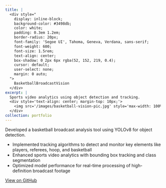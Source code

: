```yaml
---
title: |
  <div style="
    display: inline-block;
    background-color: #3498db;
    color: white;
    padding: 0.3em 1.2em;
    border-radius: 20px;
    font-family: 'Segoe UI', Tahoma, Geneva, Verdana, sans-serif;
    font-weight: 600;
    font-size: 1.5rem;
    text-align: center;
    box-shadow: 0 2px 6px rgba(52, 152, 219, 0.4);
    cursor: default;
    user-select: none;
    margin: 0 auto;
  ">
    BasketballBroadcastVision
  </div>
excerpt: |
  Sports video analytics using object detection and tracking.
  <div style='text-align: center; margin-top: 10px;'>
    <img src='/images/basketball-vision-pic.jpg' style='max-width: 100%; width: 500px; height: auto; border-radius: 8px; box-shadow: 0 4px 8px rgba(0,0,0,0.1);'>
  </div>
collection: portfolio
---
```


Developed a basketball broadcast analysis tool using YOLOv8 for object detection.

- Implemented tracking algorithms to detect and monitor key elements like players, referees, hoop, and basketball  
- Enhanced sports video analytics with bounding box tracking and class segmentation  
- Optimized model performance for real-time processing of high-definition broadcast footage  

[View on GitHub](https://github.com/UllasSG/BasketballBroadcastVision/)
